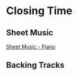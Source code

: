 # Closing Time

## Sheet Music

[Sheet Music - Piano](SheetMusic/ClosingTimePiano.pdf)

## Backing Tracks

<!-- paste the below just before the </head> tag -->
<script type="module" src="https://mixthat.co/js/bundled/mixthat-player/dist/module.js"></script>
<style>
:root {
  --stemplayer-js-controls-background-color: #232323;
}
</style>
<!-- Paste the below in the HTML document where you would like the player to appear -->
<mixthat-player controls="" src="https://mixthat.co/api/tracks/36d664f6-e2b4-42e9-a55f-4a76e3e80470/stream?authToken=eyJhbGciOiJIUzI1NiIsInR5cCI6IkpXVCJ9.eyJ0b2tlbnV1aWQiOiI5Mzk3Y2Q0Ny05YWZhLTRlYmQtOTUzZC00MjlmM2YyNTlkMjgiLCJvd25lcklkIjoidXMtZWFzdC0xOmE2YWY0M2NkLTNlMDgtY2U1YS1kNmE2LWMzOWM2ODBjNTA4OSIsImFjbDp0cmFjazpzdHJlYW0iOnRydWUsImlhdCI6MTcyNDAyMDgwNywiYXVkIjoiaHR0cHM6Ly9taXh0aGF0LmNvIiwiaXNzIjoiaHR0cHM6Ly9taXh0aGF0LmNvIiwic3ViIjoiMzZkNjY0ZjYtZTJiNC00MmU5LWE1NWYtNGE3NmUzZTgwNDcwIn0.XrDfBmWpp4lZW9I4jIKSMhUaToC8TXebmv7Dmkv2MHQ"></mixthat-player>


